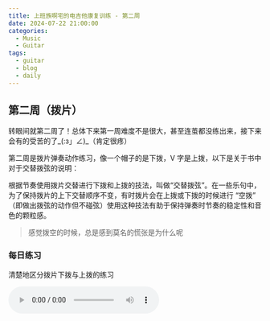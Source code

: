 ```yaml
---
title: 上班族啊宅的电吉他康复训练 - 第二周
date: 2024-07-22 21:00:00
categories:
  - Music
  - Guitar
tags:
  - guitar
  - blog
  - daily
---
```


## 第二周（拨片）

转眼间就第二周了！总体下来第一周难度不是很大，甚至连茧都没练出来，接下来会有的受苦的了_(:з」∠)_（肯定很疼）

第二周是拨片弹奏动作练习，像一个帽子的是下拨，V 字是上拨，以下是关于书中对于交替拨弦的说明：

根据节奏使用拨片交替进行下拨和上拨的技法，叫做“交替拨弦”。在一些乐句中，为了保持拨片的上下交替顺序不变，有时拨片会在上拨或下拨的时候进行 “空拨” （即做出拨弦的动作但不碰弦）使用这种技法有助于保持弹奏时节奏的稳定性和音色的颗粒感。
 
> 感觉拨空的时候，总是感到莫名的慌张是为什么呢

<!-- more -->

### 每日练习

清楚地区分拨片下拨与上拨的练习

<audio controls src="/guitar/daily-2.mp3" />

### 周一

拨片上下交替拨弦弹奏分解 C 和弦

<div class="flex items-center gap-6">
  <audio controls src="/guitar/2024-07-22.mp3" />
  <span>ヘ(>_<ヘ)</span>
  <hairy-image class="h-15" src="/images/03317.jpg" />
</div>

### 周二

拨片上下交替拨弦弹奏三连音

<audio controls src="/guitar/2024-07-23.mp3" />

> 说实话没想到练琴需要这么大决心，感觉没有小时候的那种冲劲反而练起来更累了，如果要不是我实在闲，我应该也不会重新拿起吉他练吧...